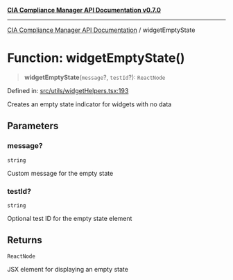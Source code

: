 [**CIA Compliance Manager API Documentation v0.7.0**](../README.md)

***

[CIA Compliance Manager API Documentation](../globals.md) / widgetEmptyState

# Function: widgetEmptyState()

> **widgetEmptyState**(`message`?, `testId`?): `ReactNode`

Defined in: [src/utils/widgetHelpers.tsx:193](https://github.com/Hack23/cia-compliance-manager/blob/main/src/utils/widgetHelpers.tsx#L193)

Creates an empty state indicator for widgets with no data

## Parameters

### message?

`string`

Custom message for the empty state

### testId?

`string`

Optional test ID for the empty state element

## Returns

`ReactNode`

JSX element for displaying an empty state
